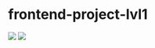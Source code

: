 # frontend-project-lvl1
<a href="https://codeclimate.com/github/spkgdru/frontend-project-lvl1/maintainability"><img src="https://api.codeclimate.com/v1/badges/a99a88d28ad37a79dbf6/maintainability" /></a>
<a href="https://codeclimate.com/github/spkgdru/frontend-project-lvl1/test_coverage"><img src="https://api.codeclimate.com/v1/badges/a99a88d28ad37a79dbf6/test_coverage" /></a>
